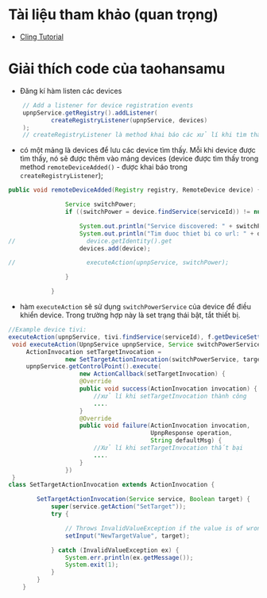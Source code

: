 # Tài liệu tham khảo (quan trọng)
-   [Cling Tutorial](http://4thline.org/projects/cling/core/manual/cling-core-manual.xhtml#chapter.GettingStarted)
# Giải thích code của taohansamu
- Đăng kí hàm listen các devices
```java
    // Add a listener for device registration events
    upnpService.getRegistry().addListener(
            createRegistryListener(upnpService, devices)
    );
    // createRegistryListener là method khai báo các xử lí khi tìm thấy các upnp device và xử lí khi remove device

```
- có một mảng là devices để lưu các device tìm thấy. Mỗi khi device được tìm thấy, nó sẽ được thêm vào mảng devices (device được tìm thấy trong method `remoteDeviceAdded()` - được khai báo trong `createRegistryListener`);
```java
public void remoteDeviceAdded(Registry registry, RemoteDevice device) {

                Service switchPower;
                if ((switchPower = device.findService(serviceId)) != null) {

                    System.out.println("Service discovered: " + switchPower);
                    System.out.println("Tim duoc thiet bi co url: " + device.getIdentity().getDescriptorURL().toString());
//                    device.getIdentity().get
                    devices.add(device);

//                    executeAction(upnpService, switchPower);

                }

            }
```
- hàm `executeAction` sẽ sử dụng `switchPowerService` của device để điều khiển device. Trong trường hợp này là set trạng thái bật, tắt thiết bị.
```java
//Example device tivi:
executeAction(upnpService, tivi.findService(serviceId), f.getDeviceSettingOfModeByName("2","tivi"));
 void executeAction(UpnpService upnpService, Service switchPowerService,Boolean target){
     ActionInvocation setTargetInvocation =
                new SetTargetActionInvocation(switchPowerService, target);
     upnpService.getControlPoint().execute( 
                    new ActionCallback(setTargetInvocation) {
                    @Override
                    public void success(ActionInvocation invocation) {
                        //xử lí khi setTargetInvocation thành công
                        ....
                    }
                    @Override
                    public void failure(ActionInvocation invocation,
                                        UpnpResponse operation,
                                        String defaultMsg) {
                        //Xử lí khi setTargetInvocation thất bại
                        ....
                    }
                })
 }
class SetTargetActionInvocation extends ActionInvocation {

        SetTargetActionInvocation(Service service, Boolean target) {
            super(service.getAction("SetTarget"));
            try {

                // Throws InvalidValueException if the value is of wrong type
                setInput("NewTargetValue", target);

            } catch (InvalidValueException ex) {
                System.err.println(ex.getMessage());
                System.exit(1);
            }
        }
    }
```